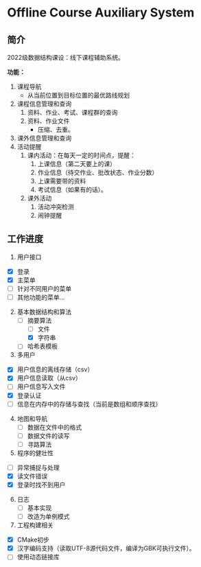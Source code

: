 # Offline Course Auxiliary System

## 简介

2022级数据结构课设：线下课程辅助系统。

**功能：**

1. 课程导航
   - 从当前位置到目标位置的最优路线规划
2. 课程信息管理和查询
   1. 资料、作业、考试、课程群的查询
   2. 资料、作业文件
      - 压缩、去重。
3. 课外信息管理和查询
4. 活动提醒
   1. 课内活动：在每天一定的时间点，提醒：
      1. 上课信息（第二天要上的课）
      2. 作业信息（待交作业、批改状态、作业分数）
      3. 上课需要带的资料
      4. 考试信息（如果有的话）。
   2. 课外活动
      1. 活动冲突检测
      2. 闹钟提醒

## 工作进度

1. 用户接口
  - [x] 登录
  - [x] 主菜单
  - [ ] 针对不同用户的菜单
  - [ ] 其他功能的菜单...
2. 基本数据结构和算法
   - [ ] 摘要算法
     - [ ] 文件
     - [x] 字符串
   - [ ] 哈希表模板
3. 多用户
  - [x] 用户信息的离线存储（csv）
  - [x] 用户信息读取（从csv）
  - [ ] 用户信息写入文件
  - [x] 登录认证
  - [ ] 信息在内存中的存储与查找（当前是数组和顺序查找）
4. 地图和导航
   - [ ] 数据在文件中的格式
   - [ ] 数据文件的读写
   - [ ] 寻路算法
5. 程序的健壮性
  - [ ] 异常捕捉与处理
  - [x] 读文件错误
  - [x] 登录时找不到用户
6. 日志
   - [ ] 基本实现
   - [ ] 改造为单例模式
7. 工程构建相关
  - [x] CMake初步
  - [x] 汉字编码支持（读取UTF-8源代码文件，编译为GBK可执行文件）。
  - [ ] 使用动态链接库
